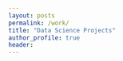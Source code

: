 ```yaml
---
layout: posts
permalink: /work/
title: "Data Science Projects"
author_profile: true
header:
---
```



